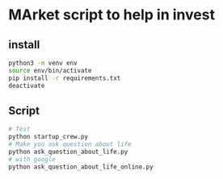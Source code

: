 # MArket script to help in invest

## install

```bash 
python3 -m venv env
source env/bin/activate
pip install -r requirements.txt
deactivate
```

## Script

```bash
# Test
python startup_crew.py 
# Make you ask question about life
python ask_question_about_life.py
# with google
python ask_question_about_life_online.py
```